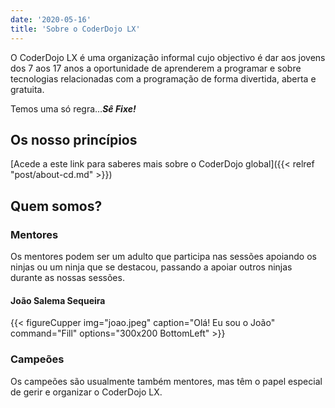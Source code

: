```yaml
---
date: '2020-05-16'
title: 'Sobre o CoderDojo LX'
---
```


O CoderDojo LX é uma organização informal cujo objectivo é dar aos jovens dos 7 aos 17 anos a oportunidade de aprenderem a programar e sobre tecnologias relacionadas com a programação de forma divertida, aberta e gratuita.

Temos uma só regra…_**Sê Fixe!**_

## Os nosso princípios

[Acede a este link para saberes mais sobre o CoderDojo global]({{< relref "post/about-cd.md" >}})

## Quem somos?

### Mentores

Os mentores podem ser um adulto que participa nas sessões apoiando os ninjas ou um ninja que se destacou, passando a apoiar outros ninjas durante as nossas sessões.

#### João Salema Sequeira

{{< figureCupper
img="joao.jpeg"
caption="Olá! Eu sou o João"
command="Fill"
options="300x200 BottomLeft" >}}

### Campeões

Os campeões são usualmente também mentores, mas têm o papel especial de gerir e organizar o CoderDojo LX.
